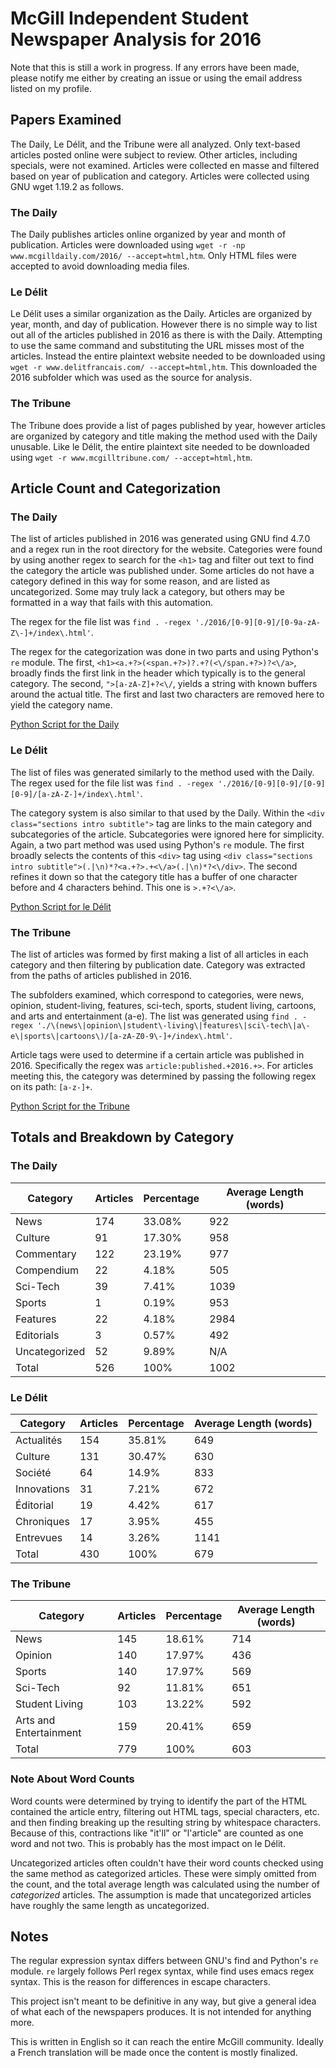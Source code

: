 # McGill Independent Student Newspaper Analysis for 2016

Note that this is still a work in progress. If any errors have been made, please notify me either by creating an issue or using the email address listed on my profile.

## Papers Examined

The Daily, Le Délit, and the Tribune were all analyzed. Only text-based articles posted online were subject to review. Other articles, including specials, were not examined. Articles were collected en masse and filtered based on year of publication and category. Articles were collected using GNU wget 1.19.2 as follows.

### The Daily

The Daily publishes articles online organized by year and month of publication. Articles were downloaded using `wget -r -np www.mcgilldaily.com/2016/ --accept=html,htm`. Only HTML files were accepted to avoid downloading media files.

### Le Délit

Le Délit uses a similar organization as the Daily. Articles are organized by year, month, and day of publication. However there is no simple way to list out all of the articles published in 2016 as there is with the Daily. Attempting to use the same command and substituting the URL misses most of the articles. Instead the entire plaintext website needed to be downloaded using `wget -r www.delitfrancais.com/ --accept=html,htm`. This downloaded the 2016 subfolder which was used as the source for analysis.

### The Tribune

The Tribune does provide a list of pages published by year, however articles are organized by category and title making the method used with the Daily unusable. Like le Délit, the entire plaintext site needed to be downloaded using `wget -r www.mcgilltribune.com/ --accept=html,htm`.

## Article Count and Categorization

### The Daily

The list of articles published in 2016 was generated using GNU find 4.7.0 and a regex run in the root directory for the website. Categories were found by using another regex to search for the `<h1>` tag and filter out text to find the category the article was published under. Some articles do not have a category defined in this way for some reason, and are listed as uncategorized. Some may truly lack a category, but others may be formatted in a way that fails with this automation.

The regex for the file list was `find . -regex './2016/[0-9][0-9]/[0-9a-zA-Z\-]+/index\.html'`.

The regex for the categorization was done in two parts and using Python's `re` module. The first, `<h1><a.+?>(<span.+?>)?.+?(<\/span.+?>)?<\/a>`, broadly finds the first link in the header which typically is to the general category. The second, `">[a-zA-Z]+?<\/`, yields a string with known buffers around the actual title. The first and last two characters are removed here to yield the category name.

[Python Script for the Daily](categories-daily.py)

### Le Délit

The list of files was generated similarly to the method used with the Daily. The regex used for the file list was `find . -regex './2016/[0-9][0-9]/[0-9][0-9]/[a-zA-Z-]+/index\.html'`.

The category system is also similar to that used by the Daily. Within the `<div class="sections intro subtitle">` tag are links to the main category and subcategories of the article. Subcategories were ignored here for simplicity. Again, a two part method was used using Python's `re` module. The first broadly selects the contents of this `<div>` tag using `<div class="sections intro subtitle">(.|\n)*?<a.+?>.+<\/a>(.|\n)*?<\/div>`. The second refines it down so that the category title has a buffer of one character before and 4 characters behind. This one is `>.+?<\/a>`.

[Python Script for le Délit](categories-delit.py)

### The Tribune

The list of articles was formed by first making a list of all articles in each category and then filtering by publication date. Category was extracted from the paths of articles published in 2016.

The subfolders examined, which correspond to categories, were news, opinion, student-living, features, sci-tech, sports, student living, cartoons, and arts and entertainment (a-e). 
The list was generated using `find . -regex './\(news\|opinion\|student\-living\|features\|sci\-tech\|a\-e\|sports\|cartoons\)/[a-zA-Z0-9\-]+/index\.html'`.

Article tags were used to determine if a certain article was published in 2016. Specifically the regex was `article:published.+2016.+>`. For articles meeting this, the category was determined by passing the following regex on its path: `[a-z-]+`.

[Python Script for the Tribune](categories-tribune.py)

## Totals and Breakdown by Category

### The Daily

| Category | Articles | Percentage | Average Length (words) |
| --- | --- | --- | --- |
| News | 174 | 33.08% | 922 |
| Culture | 91 | 17.30% | 958 |
| Commentary | 122 | 23.19% | 977 |
| Compendium | 22 | 4.18% | 505 |
| Sci-Tech | 39 | 7.41% | 1039 |
| Sports | 1 | 0.19% | 953 |
| Features | 22 | 4.18% | 2984 |
| Editorials | 3 | 0.57% | 492 |
| Uncategorized | 52 | 9.89% | N/A |
| Total | 526 | 100% | 1002 |

### Le Délit

| Category | Articles | Percentage | Average Length (words) |
| --- | --- | --- | --- |
| Actualités | 154 | 35.81% | 649 |
| Culture | 131 | 30.47% | 630 |
| Société | 64 | 14.9% | 833 |
| Innovations | 31 | 7.21% | 672 |
| Éditorial | 19 | 4.42% | 617 |
| Chroniques | 17 | 3.95% | 455 |
| Entrevues | 14 | 3.26% | 1141 |
| Total | 430 | 100% | 679 |

### The Tribune

| Category | Articles | Percentage | Average Length (words) |
| --- | --- | --- | --- |
| News | 145 | 18.61% | 714 |
| Opinion | 140 | 17.97% | 436 |
| Sports | 140 | 17.97% | 569 |
| Sci-Tech | 92 | 11.81% | 651 |
| Student Living | 103 | 13.22% | 592 |
| Arts and Entertainment | 159 | 20.41% | 659 |
| Total | 779 | 100% | 603 |

### Note About Word Counts

Word counts were determined by trying to identify the part of the HTML contained the article entry, filtering out HTML tags, special characters, etc. and then finding breaking up the resulting string by whitespace characters. Because of this, contractions like "it'll" or "l'article" are counted as one word and not two. This is probably has the most impact on le Délit.

Uncategorized articles often couldn't have their word counts checked using the same method as categorized articles. These were simply omitted from the count, and the total average length was calculated using the number of *categorized* articles. The assumption is made that uncategorized articles have roughly the same length as uncategorized.

## Notes

The regular expression syntax differs between GNU's find and Python's `re` module. `re` largely follows Perl regex syntax, while find uses emacs regex syntax. This is the reason for differences in escape characters.

This project isn't meant to be definitive in any way, but give a general idea of what each of the newspapers produces. It is not intended for anything more.

This is written in English so it can reach the entire McGill community. Ideally a French translation will be made once the content is mostly finalized.

